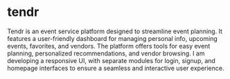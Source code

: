 # tendr
Tendr is an event service platform designed to streamline event planning. It features a user-friendly dashboard for managing personal info, upcoming events, favorites, and vendors. The platform offers tools for easy event planning, personalized recommendations, and vendor browsing. I am developing a responsive UI, with separate modules for login, signup, and homepage interfaces to ensure a seamless and interactive user experience.

